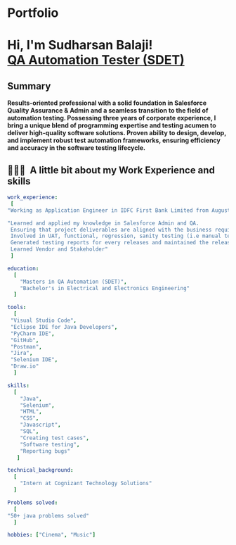 # Portfolio
<h1>Hi, I'm Sudharsan Balaji! <br/><a href="https://github.com/joshmadakor1">QA Automation Tester (SDET)</a></h1>

<h2>Summary</h2>
    <b>Results-oriented professional with a solid foundation in Salesforce Quality Assurance & Admin and a seamless transition to the field of automation testing. Possessing three years of corporate experience, I bring a unique blend of programming expertise and testing acumen to deliver high-quality software solutions. Proven ability to design, develop, and implement robust test automation frameworks, ensuring efficiency and accuracy in the software testing lifecycle.</b>

<h2> 👨🏻‍💻 &nbsp;A little bit about my Work Experience and skills</h2>

```yaml
work_experience:
 [
"Working as Application Engineer in IDFC First Bank Limited from August 2022 (24 months)"

"Learned and applied my knowledge in Salesforce Admin and QA.
 Ensuring that project deliverables are aligned with the business requirements.
 Involved in UAT, functional, regression, sanity testing (i.e manual testing concepts) in different environments.
 Generated testing reports for every releases and maintained the release tracker
 Learned Vendor and Stakeholder"
 ]

education:
  [
    "Masters in QA Automation (SDET)",
    "Bachelor's in Electrical and Electronics Engineering"
  ]

tools:
  [
 "Visual Studio Code",
 "Eclipse IDE for Java Developers",
 "PyCharm IDE",
 "GitHub",
 "Postman",
 "Jira",
 "Selenium IDE",
 "Draw.io"
  ]

skills:
  [
    "Java",
    "Selenium",
    "HTML",
    "CSS",
    "Javascript",
    "SQL",
    "Creating test cases",
    "Software testing",
    "Reporting bugs"
   ]

technical_background:
  [
    "Intern at Cognizant Technology Solutions"
  ]

Problems solved:
  [
"50+ java problems solved"
  ]

hobbies: ["Cinema", "Music"]
```

